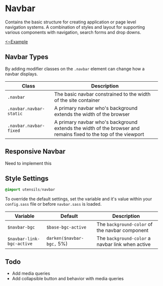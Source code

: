# Navbar
Contains the basic structure for creating application or page level
navigation systems. A combination of styles and layout for supporting
various components with navigation, search forms and drop downs.

[<~Example](markup/navbar.html.haml)


## Navbar Types
By adding modifier classes on the `.navbar` element can change how a
navbar displays.

Class                   | Description
----------------------- | ----------------------------------------------
`.navbar`               | The basic navbar constrained to the width of the site container
`.navbar.navbar-static` | A primary navbar who's background extends the width of the browser
`.navbar.navbar-fixed`  | A primary navbar who's background extends the width of the browser and remains fixed to the top of the viewport


## Responsive Navbar
Need to implement this


## Style Settings
```sass
@import utensils/navbar
```

To override the default settings, set the variable and it's value within
your `config.sass` file or before `navbar.sass` is loaded.

Variable                  | Default                   | Description
------------------------- | ------------------------- | -------------------------------------------
`$navbar-bgc`             | `$base-bgc-active`        | The `background-color` of the navbar component
`$navbar-link-bgc-active` | `darken($navbar-bgc,` 5%) | The `background-color` a navbar link when active


## Todo
- Add media queries
- Add collapsible button and behavior with media queries


